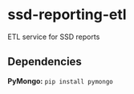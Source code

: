 # ssd-reporting-etl
ETL service for SSD reports

## Dependencies
**PyMongo:**
```pip install pymongo```
